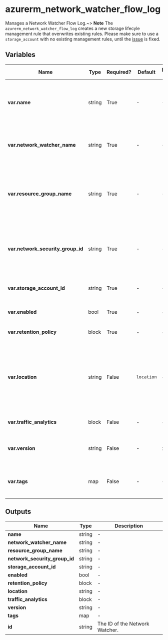 # azurerm_network_watcher_flow_log

Manages a Network Watcher Flow Log.~> **Note** The `azurerm_network_watcher_flow_log` creates a new storage lifecyle management rule that overwrites existing rules. Please make sure to use a `storage_account` with no existing management rules, until the [issue](https://github.com/hashicorp/terraform-provider-azurerm/issues/6935) is fixed.

## Variables

| Name | Type | Required? |  Default  |  possible values |  Description |
| ---- | ---- | --------- |  ----------- | ----------- | ----------- |
| **var.name** | string | True | -  |  -  |  The name of the Network Watcher Flow Log. Changing this forces a new resource to be created. | 
| **var.network_watcher_name** | string | True | -  |  -  |  The name of the Network Watcher. Changing this forces a new resource to be created. | 
| **var.resource_group_name** | string | True | -  |  -  |  The name of the resource group in which the Network Watcher was deployed. Changing this forces a new resource to be created. | 
| **var.network_security_group_id** | string | True | -  |  -  |  The ID of the Network Security Group for which to enable flow logs for. Changing this forces a new resource to be created. | 
| **var.storage_account_id** | string | True | -  |  -  |  The ID of the Storage Account where flow logs are stored. | 
| **var.enabled** | bool | True | -  |  -  |  Should Network Flow Logging be Enabled? | 
| **var.retention_policy** | block | True | -  |  -  |  A `retention_policy` block. | 
| **var.location** | string | False | `location`  |  -  |  The location where the Network Watcher Flow Log resides. Changing this forces a new resource to be created. Defaults to the `location` of the Network Watcher. | 
| **var.traffic_analytics** | block | False | -  |  -  |  A `traffic_analytics` block. | 
| **var.version** | string | False | -  |  `1`, `2`  |  The version (revision) of the flow log. Possible values are `1` and `2`. | 
| **var.tags** | map | False | -  |  -  |  A mapping of tags which should be assigned to the Network Watcher Flow Log. | 



## Outputs

| Name | Type | Description |
| ---- | ---- | --------- | 
| **name** | string  | - | 
| **network_watcher_name** | string  | - | 
| **resource_group_name** | string  | - | 
| **network_security_group_id** | string  | - | 
| **storage_account_id** | string  | - | 
| **enabled** | bool  | - | 
| **retention_policy** | block  | - | 
| **location** | string  | - | 
| **traffic_analytics** | block  | - | 
| **version** | string  | - | 
| **tags** | map  | - | 
| **id** | string  | The ID of the Network Watcher. | 